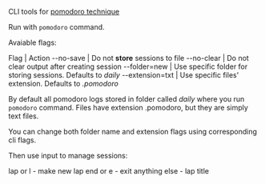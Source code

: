 CLI tools for [pomodoro technique](https://en.wikipedia.org/wiki/Pomodoro_Technique)

Run with `pomodoro` command.

Avaiable flags:

Flag | Action
--no-save | Do not **store** sessions to file
--no-clear | Do not clear output after creating session
--folder=new | Use specific folder for storing sessions. Defaults to *daily*
--extension=txt | Use specific files' extension. Defaults to *.pomodoro*

By default all pomodoro logs stored in folder called *daily* where you run `pomodoro` command.
Files have extension .pomodoro, but they are simply text files.

You can change both folder name and extension flags using corresponding cli flags.


Then use input to manage sessions:

lap or l      - make new lap
end or e      - exit
anything else - lap title
